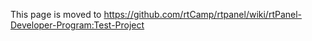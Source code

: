 This page is moved to https://github.com/rtCamp/rtpanel/wiki/rtPanel-Developer-Program:Test-Project
